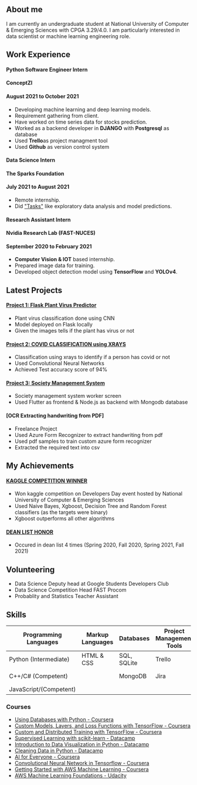 ## About me

I am currently an undergraduate student at National University of Computer & Emerging Sciences with CPGA 3.29/4.0. I am particularly interested in data scientist or machine learning engineering role.

## Work Experience
#### Python Software Engineer Intern
#### ConceptZI
#### August 2021 to October 2021
- Developing machine learning and deep learning models.
- Requirement gathering from client.
- Have worked on time series data for stocks prediction.
- Worked as a backend developer in **DJANGO** with **Postgresql** as database
- Used **Trello**as project managment tool
- Used **Github** as version control system

#### Data Science Intern
#### The Sparks Foundation
#### July 2021 to August 2021
- Remote internship.
- Did ["Tasks"](https://github.com/YassaFareed/The-Sparks-Foundation-Tasks) like exploratory data analysis and model predictions. 

#### Research Assistant Intern 
#### Nvidia Research Lab (FAST-NUCES)
#### September 2020 to February 2021
- **Computer Vision & IOT** based internship.
- Prepared image data for training.
- Developed object detection model using **TensorFlow** and **YOLOv4**.


## Latest Projects
#### [Project 1: Flask Plant Virus Predictor](https://github.com/YassaFareed/FLASK-leave-virus)
- Plant virus classification done using CNN
- Model deployed on Flask locally 
- Given the images tells if the plant has virus or not

#### [Project 2: COVID CLASSIFICATION using XRAYS](https://github.com/YassaFareed/Project-Covid)
- Classification using xrays to identify if a person has covid or not
- Used Convolutional Neural Networks 
- Achieved Test accuracy score of 94% 

#### [Project 3: Society Management System](https://github.com/YassaFareed/society-worker)
- Society management system worker screen
- Used Flutter as frontend & Node.js as backend with Mongodb database

#### [OCR Extracting handwriting from PDF]
- Freelance Project
- Used Azure Form Recognizer to extract handwriting from pdf
- Used pdf samples to train custom azure form recognizer
- Extracted the required text into csv



## My Achievements
#### [KAGGLE COMPETITION WINNER](https://www.kaggle.com/c/devday21-data-science-competition/leaderboard)
- Won kaggle competition on Developers Day event hosted by National University of Computer & Emerging Sciences
- Used Naive Bayes, Xgboost, Decision Tree and Random Forest classifiers (as the targets were binary) 
- Xgboost outperforms all other algorithms

#### [DEAN LIST HONOR](https://nu.edu.pk/Campus/Karachi/DeanLists)
- Occured in dean list 4 times (Spring 2020, Fall 2020, Spring 2021, Fall 2021)


## Volunteering
- Data Science Deputy head at Google Students Developers Club
- Data Science Competition Head FAST Procom
- Probablity and Statistics Teacher Assistant 

## Skills
Programming Languages | Markup Languages | Databases   | Project Management Tools| Web Services |Other tools  |
--------------------- | -----------------|-------------|-------------------------|--------------|-------------|
Python (Intermediate) |   HTML & CSS     | SQL, SQLite |   Trello                |  AWS (basic) | Tableau     |
C++/C# (Competent)    |                  | MongoDB     |   Jira                  |              | Google Colab|
JavaScript/(Competent)|                  |             |                         |              |             |
                                        
                  
### Courses
- [Using Databases with Python - Coursera](https://www.coursera.org/account/accomplishments/verify/RSPU3KALQ2B5)
- [Custom Models, Layers, and Loss Functions with TensorFlow - Coursera](https://www.coursera.org/account/accomplishments/verify/B954SWCPXC26)
- [Custom and Distributed Training with TensorFlow - Coursera](https://www.coursera.org/account/accomplishments/verify/6KF7WEMUDUSS)
- [Supervised Learning with scikit-learn - Datacamp](https://www.datacamp.com/statement-of-accomplishment/course/b6ae1e3c22572e8ea9cbe2b91c59060bdbf8cab5)
- [Introduction to Data Visualization in Python - Datacamp](https://www.datacamp.com/statement-of-accomplishment/course/d4e5e205186b983a966b536efa66c23359148831)
- [Cleaning Data in Python - Datacamp](https://www.datacamp.com/statement-of-accomplishment/course/cdec8ed28203f81f8582571d4ac020eaec001ceb)
- [AI for Everyone - Coursera](https://www.coursera.org/account/accomplishments/verify/4RJCDTUFAU9R)
- [Convolutional Neural Network in Tensorflow - Coursera](https://www.coursera.org/account/accomplishments/verify/QMJ9RYCXD4V7)
- [Getting Started with AWS Machine Learning - Coursera](https://www.coursera.org/account/accomplishments/verify/BBWVC75JMFHY)
- [AWS Machine Learning Foundations - Udacity](https://graduation.udacity.com/confirm/UZTKSGDL)

       

